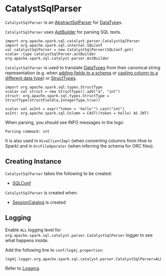 # CatalystSqlParser

`CatalystSqlParser` is an [AbstractSqlParser](AbstractSqlParser.md) for [DataType](../types/DataType.md)s.

`CatalystSqlParser` uses [AstBuilder](AstBuilder.md) for parsing SQL texts.

```text
import org.apache.spark.sql.catalyst.parser.CatalystSqlParser
import org.apache.spark.sql.internal.SQLConf
val catalystSqlParser = new CatalystSqlParser(SQLConf.get)
scala> :type catalystSqlParser.astBuilder
org.apache.spark.sql.catalyst.parser.AstBuilder
```

`CatalystSqlParser` is used to translate [DataTypes](../types/DataType.md) from their canonical string representation (e.g. when [adding fields to a schema](../types/index.md#add) or [casting column to a different data type](../Column.md#cast)) or [StructTypes](../types/StructType.md).

```text
import org.apache.spark.sql.types.StructType
scala> val struct = new StructType().add("a", "int")
struct: org.apache.spark.sql.types.StructType = StructType(StructField(a,IntegerType,true))

scala> val asInt = expr("token = 'hello'").cast("int")
asInt: org.apache.spark.sql.Column = CAST((token = hello) AS INT)
```

When parsing, you should see INFO messages in the logs:

```text
Parsing command: int
```

It is also used in `HiveClientImpl` (when converting columns from Hive to Spark) and in `OrcFileOperator` (when inferring the schema for ORC files).

## Creating Instance

`CatalystSqlParser` takes the following to be created:

* [SQLConf](../SQLConf.md)

`CatalystSqlParser` is created when:

* [SessionCatalog](../SessionCatalog.md#parser) is created

## Logging

Enable `ALL` logging level for `org.apache.spark.sql.catalyst.parser.CatalystSqlParser` logger to see what happens inside.

Add the following line to `conf/log4j.properties`:

```text
log4j.logger.org.apache.spark.sql.catalyst.parser.CatalystSqlParser=ALL
```

Refer to [Logging](../spark-logging.md).
